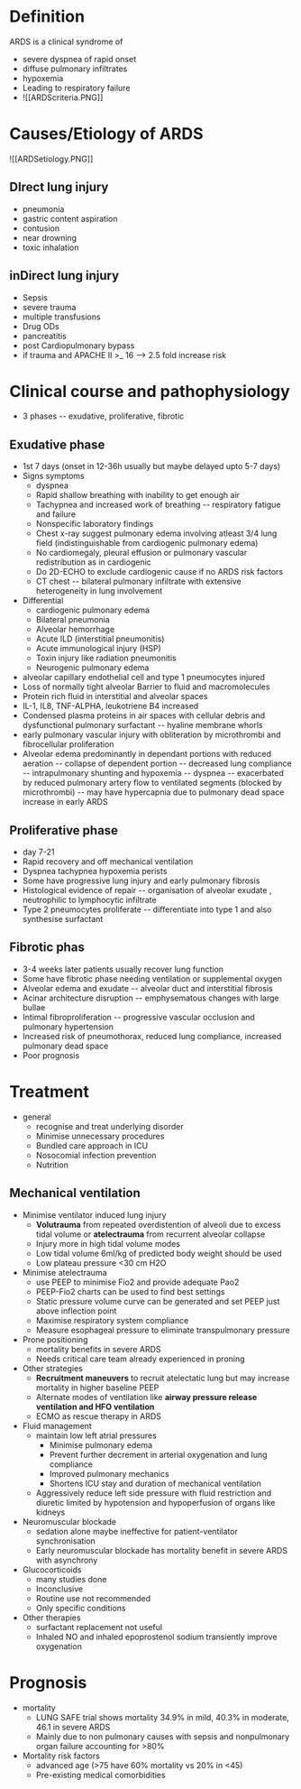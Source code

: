 # Definition 
ARDS is a clinical syndrome of 
* severe dyspnea of rapid onset
* diffuse pulmonary infiltrates
* hypoxemia
* Leading to respiratory failure
* ![[ARDScriteria.PNG]]

# Causes/Etiology of ARDS
![[ARDSetiology.PNG]]
## DIrect lung injury
* pneumonia
* gastric content aspiration
* contusion
* near drowning
* toxic inhalation

## inDirect lung injury
* Sepsis
* severe trauma 
* multiple transfusions
* Drug ODs
* pancreatitis
* post Cardiopulmonary bypass
* if trauma and APACHE II >_ 16 --> 2.5 fold increase risk
# Clinical course and pathophysiology
- 3 phases -- exudative, proliferative, fibrotic 
## Exudative phase 
- 1st 7 days (onset in 12-36h usually but maybe delayed upto 5-7 days)
- Signs symptoms
    - dyspnea
    - Rapid shallow breathing with inability to get enough air 
    - Tachypnea and increased work of breathing -- respiratory fatigue and failure
    - Nonspecific laboratory findings
    - Chest x-ray suggest pulmonary edema involving atleast 3/4 lung field (indistinguishable from cardiogenic pulmonary edema)
    - No cardiomegaly, pleural effusion or pulmonary vascular redistribution as in cardiogenic
    - Do 2D-ECHO to exclude cardiogenic cause if no ARDS risk factors
    - CT chest -- bilateral pulmonary infiltrate with extensive heterogeneity in lung involvement
- Differential
    - cardiogenic pulmonary edema
    - Bilateral pneumonia
    - Alveolar hemorrhage
    - Acute ILD (interstitial pneumonitis)
    - Acute immunological injury (HSP)
    - Toxin injury like radiation pneumonitis
    - Neurogenic pulmonary edema
- alveolar capillary endothelial cell and type 1 pneumocytes injured
- Loss of normally tight alveolar Barrier to fluid and macromolecules
- Protein rich fluid in interstitial and alveolar spaces 
- IL-1, IL8, TNF-ALPHA, leukotriene B4 increased 
- Condensed plasma proteins in air spaces with cellular debris and dysfunctional pulmonary surfactant -- hyaline membrane whorls 
- early pulmonary vascular injury with obliteration by microthrombi and fibrocellular proliferation
- Alveolar edema predominantly in dependant portions with reduced aeration -- collapse of dependent portion -- decreased lung compliance -- intrapulmonary shunting and hypoxemia -- dyspnea -- exacerbated by reduced pulmonary artery flow to ventilated segments (blocked by microthrombi) -- may have hypercapnia due to pulmonary dead space increase in early ARDS 
## Proliferative phase 
- day 7-21 
- Rapid recovery and off mechanical ventilation 
- Dyspnea tachypnea hypoxemia perists 
- Some have progressive lung injury and early pulmonary fibrosis
- Histological evidence of repair -- organisation of alveolar exudate , neutrophilic to lymphocytic infiltrate
- Type 2 pneumocytes proliferate -- differentiate into type 1 and also synthesise surfactant
## Fibrotic phas
- 3-4 weeks later patients usually recover lung function
- Some have fibrotic phase needing ventilation or supplemental oxygen 
- Alveolar edema and exudate -- alveolar duct and interstitial fibrosis
- Acinar architecture disruption -- emphysematous changes with large bullae 
- Intimal fibroproliferation -- progressive vascular occlusion and pulmonary hypertension
- Increased risk of pneumothorax, reduced lung compliance, increased pulmonary dead space 
- Poor prognosis
# Treatment
- general
    - recognise and treat underlying disorder
    - Minimise unnecessary procedures
    - Bundled care approach in ICU 
    - Nosocomial infection prevention
    - Nutrition
## Mechanical ventilation
- Minimise ventilator induced lung injury
    - **Volutrauma** from repeated overdistention of alveoli due to excess tidal volume or **atelectrauma** from recurrent alveolar collapse
    - Injury more in high tidal volume modes 
    - Low tidal volume 6ml/kg of predicted body weight should be used  
    - Low plateau pressure <30 cm H2O 
- Minimise atelectrauma
    - use PEEP to minimise Fio2 and provide adequate Pao2 
    - PEEP-Fio2 charts can be used to find best settings
    - Static pressure volume curve can be generated and set PEEP just above inflection point 
    - Maximise respiratory system compliance
    - Measure esophageal pressure to eliminate transpulmonary pressure
- Prone positioning
    - mortality benefits in severe ARDS 
    - Needs critical care team already experienced in proning 
- Other strategies
    - **Recruitment maneuvers** to recruit atelectatic lung but may increase mortality in higher baseline PEEP
    - Alternate modes of ventilation like **airway pressure release ventilation and HFO ventilation** 
    - ECMO as  rescue therapy in ARDS
- Fluid management
     - maintain low left atrial pressures
         - Minimise pulmonary edema
         - Prevent further decrement in arterial oxygenation and lung compliance
         - Improved pulmonary mechanics
         - Shortens ICU stay and duration of mechanical ventilation
     - Aggressively reduce left side pressure with fluid restriction and diuretic limited by hypotension and hypoperfusion of organs like kidneys 
 - Neuromuscular blockade
     - sedation alone maybe ineffective for patient-ventilator synchronisation
     - Early neuromuscular blockade has mortality benefit in severe ARDS with asynchrony 
 - Glucocorticoids
     - many studies done 
     - Inconclusive
     - Routine use not recommended
     - Only specific conditions
 - Other therapies
     - surfactant replacement not useful
     - Inhaled NO and inhaled epoprostenol sodium transiently improve oxygenation

# Prognosis
- mortality
    - LUNG SAFE trial shows mortality 34.9% in mild, 40.3% in moderate, 46.1 in severe ARDS
    - Mainly due to non pulmonary causes with sepsis and nonpulmonary organ failure accounting for >80% 
- Mortality risk factors
    - advanced age (>75 have 60% mortality vs 20% in <45)
    - Pre-existing medical comorbidities 

